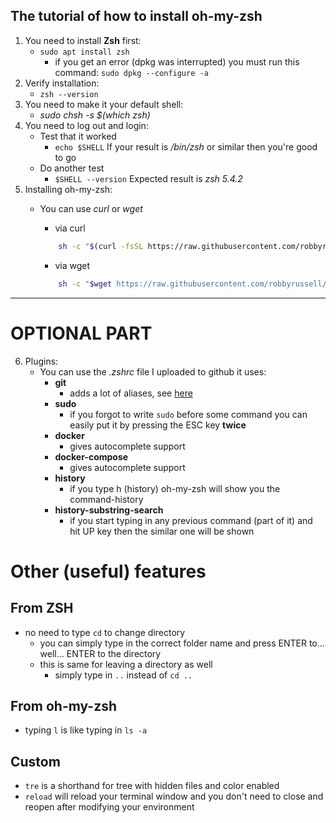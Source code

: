 The tutorial of how to install oh-my-zsh
---

1. You need to install **Zsh** first:
    - `sudo apt install zsh`
        - if you get an error (dpkg was interrupted) you must run this command: `sudo dpkg --configure -a`
2. Verify installation:
    - `zsh --version`
3. You need to make it your default shell:
    - _sudo chsh -s $(which zsh)_
4. You need to log out and login:
    - Test that it worked
        - `echo $SHELL`
        If your result is _/bin/zsh_ or similar then you're good to go
    - Do another test
        - `$SHELL --version`
        Expected result is _zsh 5.4.2_
5. Installing oh-my-zsh:
    - You can use _curl_ or _wget_
        - via curl
        ```bash
            sh -c "$(curl -fsSL https://raw.githubusercontent.com/robbyrussell/oh-my-zsh/master/tools/install.sh)"
        ```

        - via wget
        ```bash
            sh -c "$wget https://raw.githubusercontent.com/robbyrussell/oh-my-zsh/master/tools/install.sh -O -)
        ```
-----

# OPTIONAL PART
6. Plugins:
    - You can use the _.zshrc_ file I uploaded to github
    it uses:
        - **git**
            - adds a lot of aliases, see [here](https://github.com/robbyrussell/oh-my-zsh/wiki/Plugin:git)
        - **sudo**
            - if you forgot to write `sudo` before some command you can easily put it by pressing the ESC key **twice**
        - **docker**
            - gives autocomplete support
        - **docker-compose**
            - gives autocomplete support
        - **history**
            - if you type h (history) oh-my-zsh will show you the command-history
        - **history-substring-search**
            - if you start typing in any previous command (part of it) and hit UP key then the similar one will be shown

# Other (useful) features
## From ZSH
- no need to type `cd` to change directory
    - you can simply type in the correct folder name and press ENTER to... well... ENTER to the directory
    - this is same for leaving a directory as well
        - simply type in `..` instead of `cd ..`
## From oh-my-zsh
- typing `l` is like typing in  `ls -a`
## Custom
- `tre` is a shorthand for tree with hidden files and color enabled
- `reload` will reload your terminal window and you don't need to close and reopen after modifying your environment


